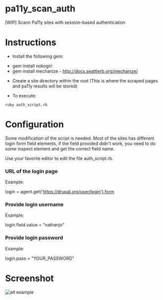 # pa11y_scan_auth

[WIP] Scann Pa11y sites with session-based authentication

# Instructions

- Install the following gem:

* gem install nokogiri
* gem install mechanize - http://docs.seattlerb.org/mechanize/

- Create a site directory within the root (This is where the scraped pages and pa11y results will be stored)

- To execute:

```
ruby auth_script.rb
```

# Configuration

Some modification of the script is needed.
Most of the sites has different login form field elements, if the field provided didn't work, you need to do some inspect element and get the correct field name.

Use your favorite editor to edit the file auth_script.rb.

### URL of the login page

Example:

login = agent.get('https://drupal.org/user/login').form

### Provide login username

Example:

login.field.value = "nathanjo"

### Provide login password

Example:

login.pass = "YOUR_PASSWORD"

# Screenshot

![alt example](https://www.evernote.com/l/AOt5ZzFnS1dF1JU20DadlK3CbYGjpj_1TGwB/image.png)
